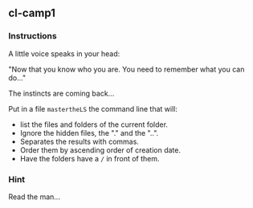 ## cl-camp1

### Instructions

A little voice speaks in your head:

"Now that you know who you are. You need to remember what you can do..."

The instincts are coming back...

Put in a file `mastertheLS` the command line that will:

- list the files and folders of the current folder.
- Ignore the hidden files, the "." and the "..".
- Separates the results with commas.
- Order them by ascending order of creation date.
- Have the folders have a `/` in front of them.

### Hint

Read the man...
